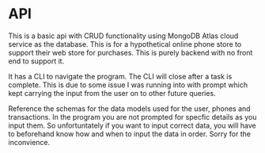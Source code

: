 # API

This is a basic api with CRUD functionality using MongoDB Atlas cloud service as the database.
This is for a hypothetical online phone store to support their web store for purchases.
This is purely backend with no front end to support it.

It has a CLI to navigate the program.
The CLI will close after a task is complete.
This is due to some issue I was running into with prompt which kept carrying the input from the user
on to other future queries.

Reference the schemas for the data models used for the user, phones and transactions.
In the program you are not prompted for specfic details as you input them.
So unfortuntately if you want to input correct data, you will have to beforehand
know how and when to input the data in order.
Sorry for the inconvience.
